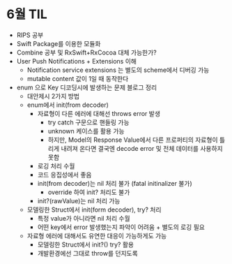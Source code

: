 # 6월 TIL

* RIPS 공부
* Swift Package를 이용한 모듈화
* Combine 공부 및 RxSwift+RxCocoa 대체 가능한가?
* User Push Notifications + Extensions 이해
  * Notification service extensions 는 별도의 scheme에서 디버깅 가능
  * mutable content 값이 1일 때 동작한다
* enum 으로 Key 디코딩시에 발생하는 문제 블로그 정리
  * 대안제시 2가지 방법
  * enum에서 init(from decoder)
    * 자료형이 다른 에러에 대해선 throws error 발생
      * try catch 구문으로 핸들링 가능
      * unknown 케이스를 활용 가능
      * 하지만, Model의 Response Value에서 다른 프로퍼티의 자료형이 틀리게 내려져 온다면 결국엔 decode error 및 전체 데이터를 사용하지 못함
    * 로깅 처리 수월
    * 코드 응집성에서 좋음
    * init(from decoder)는 nil 처리 불가 (fatal initinalizer 불가)
      * override 하여 init? 처리도 불가
    * init?(rawValue)는 nil 처리 가능
  * 모델링한 Struct에서 init(form decoder), try? 처리
    * 특정 value가 아니라면 nil 처리 수월
    * 어떤 key에서 error 발생했는지 파악이 어려움 + 별도의 로깅 필요
  * 자료형 에러에 대해서도 유연한 대응이 가능하게도 가능
    * 모델링한 Struct에서 init?() try? 활용
    * 개발환경에선 그대로 throw를 던지도록